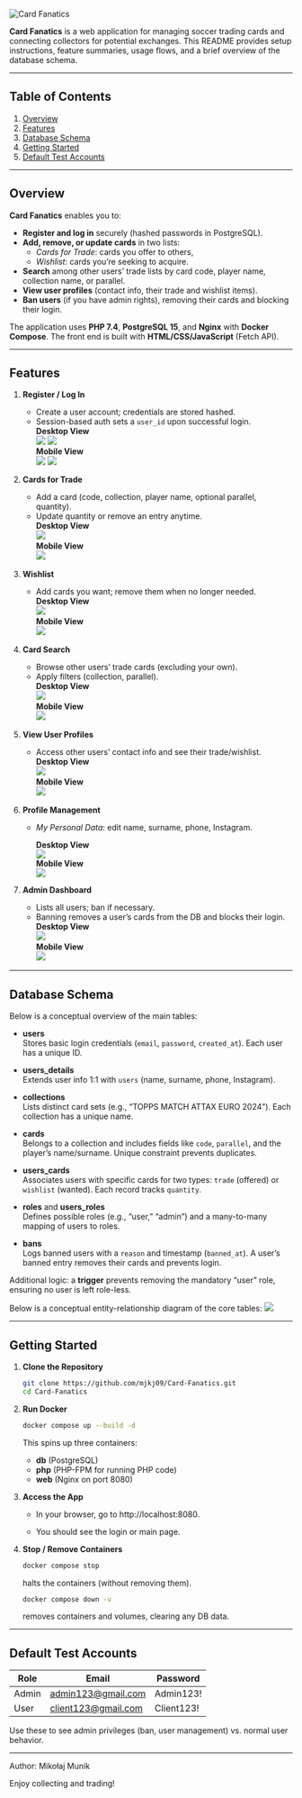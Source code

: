 ![Card Fanatics](public/img/logo-nobg.png)

**Card Fanatics** is a web application for managing soccer trading cards and connecting collectors for potential
exchanges. This README provides setup instructions, feature summaries, usage flows, and a brief overview of the database
schema.

---

## Table of Contents

1. [Overview](#overview)
2. [Features](#features)
3. [Database Schema](#database-schema)
4. [Getting Started](#getting-started)
5. [Default Test Accounts](#default-test-accounts)

---

## Overview

**Card Fanatics** enables you to:

- **Register and log in** securely (hashed passwords in PostgreSQL).
- **Add, remove, or update cards** in two lists:
    - *Cards for Trade*: cards you offer to others,
    - *Wishlist*: cards you’re seeking to acquire.
- **Search** among other users’ trade lists by card code, player name, collection name, or parallel.
- **View user profiles** (contact info, their trade and wishlist items).
- **Ban users** (if you have admin rights), removing their cards and blocking their login.

The application uses **PHP 7.4**, **PostgreSQL 15**, and **Nginx** with **Docker Compose**. The front end is built with
**HTML/CSS/JavaScript** (Fetch API).

---

## Features

1. **Register / Log In**
    - Create a user account; credentials are stored hashed.
    - Session-based auth sets a `user_id` upon successful login.  
      **Desktop View**  
      ![](docs/views/register.png)
      ![](docs/views/login.png)  
      **Mobile View**  
      ![](docs/mobile_views/register(iPhone%2014%20Pro%20Max).png)
      ![](docs/mobile_views/login(iPhone%2014%20Pro%20Max).png)

2. **Cards for Trade**
    - Add a card (code, collection, player name, optional parallel, quantity).
    - Update quantity or remove an entry anytime.  
      **Desktop View**  
      ![](docs/views/cards_for_trade.png)  
      **Mobile View**  
      ![](docs/mobile_views/cards_for_trade(iPhone%2014%20Pro%20Max).png)

3. **Wishlist**
    - Add cards you want; remove them when no longer needed.  
      **Desktop View**  
      ![](docs/views/wishlist.png)  
      **Mobile View**  
      ![](docs/mobile_views/wishlist(iPhone%2014%20Pro%20Max).png)

4. **Card Search**
    - Browse other users’ trade cards (excluding your own).
    - Apply filters (collection, parallel).  
      **Desktop View**  
      ![](docs/views/search.png)  
      **Mobile View**  
      ![](docs/mobile_views/search(iPhone%2014%20Pro%20Max).png)

5. **View User Profiles**
    - Access other users’ contact info and see their trade/wishlist.  
      **Desktop View**  
      ![](docs/views/user_profile.png)  
      **Mobile View**  
      ![](docs/mobile_views/user_profile(iPhone%2014%20Pro%20Max).png)

6. **Profile Management**
    - *My Personal Data*: edit name, surname, phone, Instagram.
   
      **Desktop View**  
      ![](docs/views/personal_data.png)  
      **Mobile View**  
      ![](docs/mobile_views/personal_data(iPhone%2014%20Pro%20Max).png)

7. **Admin Dashboard**
    - Lists all users; ban if necessary.
    - Banning removes a user’s cards from the DB and blocks their login.  
      **Desktop View**  
      ![](docs/views/admin_dashboard.png)  
      **Mobile View**  
      ![](docs/mobile_views/admin_dashboard(iPhone%2014%20Pro%20Max).png)

---

## Database Schema

Below is a conceptual overview of the main tables:

- **users**  
  Stores basic login credentials (`email`, `password`, `created_at`). Each user has a unique ID.

- **users_details**  
  Extends user info 1:1 with `users` (name, surname, phone, Instagram).

- **collections**  
  Lists distinct card sets (e.g., “TOPPS MATCH ATTAX EURO 2024”). Each collection has a unique name.

- **cards**  
  Belongs to a collection and includes fields like `code`, `parallel`, and the player’s name/surname. Unique constraint prevents duplicates.

- **users_cards**  
  Associates users with specific cards for two types: `trade` (offered) or `wishlist` (wanted). Each record tracks `quantity`.

- **roles** and **users_roles**  
  Defines possible roles (e.g., “user,” “admin”) and a many-to-many mapping of users to roles.

- **bans**  
  Logs banned users with a `reason` and timestamp (`banned_at`). A user’s banned entry removes their cards and prevents login.

Additional logic: a **trigger** prevents removing the mandatory “user” role, ensuring no user is left role-less.

Below is a conceptual entity-relationship diagram of the core tables:
![](docs/ER_Diagram.png)

---

## Getting Started

1. **Clone the Repository**

   ```bash
   git clone https://github.com/mjkj09/Card-Fanatics.git
   cd Card-Fanatics
   ```

2. **Run Docker**

   ```bash
   docker compose up --build -d
   ```
    This spins up three containers:
   - **db** (PostgreSQL)
   - **php** (PHP-FPM for running PHP code)
   - **web** (Nginx on port 8080)

3. **Access the App**

    - In your browser, go to http://localhost:8080. 

    - You should see the login or main page.

4. **Stop / Remove Containers**

   ```bash
   docker compose stop
   ```
   halts the containers (without removing them).

   ```bash
   docker compose down -v
   ```
   removes containers and volumes, clearing any DB data.

---

## Default Test Accounts

| **Role** | **Email**           | **Password** |
|----------|---------------------|--------------|
| Admin    | admin123@gmail.com  | Admin123!    |
| User     | client123@gmail.com | Client123!   |

Use these to see admin privileges (ban, user management) vs. normal user behavior.

---

Author: Mikołaj Munik

Enjoy collecting and trading!

